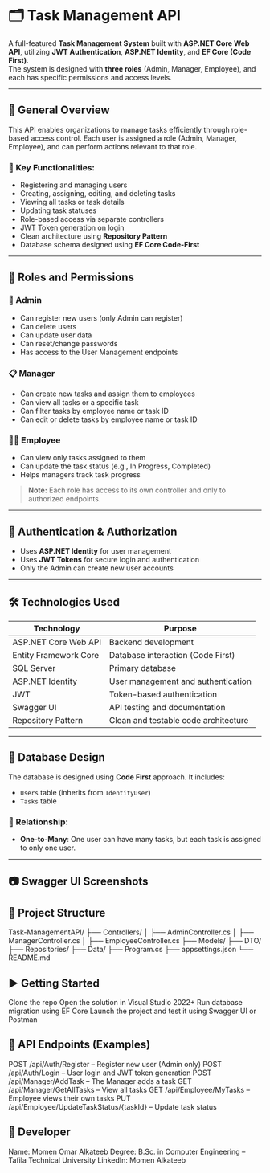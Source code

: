# 🗂️ Task Management API

A full-featured **Task Management System** built with **ASP.NET Core Web API**, utilizing **JWT Authentication**, **ASP.NET Identity**, and **EF Core (Code First)**.  
The system is designed with **three roles** (Admin, Manager, Employee), and each has specific permissions and access levels.

---

## 🚀 General Overview

This API enables organizations to manage tasks efficiently through role-based access control. Each user is assigned a role (Admin, Manager, Employee), and can perform actions relevant to that role.

### 🎯 Key Functionalities:

- Registering and managing users
- Creating, assigning, editing, and deleting tasks
- Viewing all tasks or task details
- Updating task statuses
- Role-based access via separate controllers
- JWT Token generation on login
- Clean architecture using **Repository Pattern**
- Database schema designed using **EF Core Code-First**

---

## 🧾 Roles and Permissions

### 🔐 Admin

- Can register new users (only Admin can register)
- Can delete users
- Can update user data
- Can reset/change passwords
- Has access to the User Management endpoints

### 📋 Manager

- Can create new tasks and assign them to employees
- Can view all tasks or a specific task
- Can filter tasks by employee name or task ID
- Can edit or delete tasks by employee name or task ID

### 👨‍💼 Employee

- Can view only tasks assigned to them
- Can update the task status (e.g., In Progress, Completed)
- Helps managers track task progress

> **Note:** Each role has access to its own controller and only to authorized endpoints.

---

## 🔐 Authentication & Authorization

- Uses **ASP.NET Identity** for user management
- Uses **JWT Tokens** for secure login and authentication
- Only the Admin can create new user accounts

---

## 🛠️ Technologies Used

| Technology          | Purpose                              |
|---------------------|---------------------------------------|
| ASP.NET Core Web API| Backend development                  |
| Entity Framework Core | Database interaction (Code First)   |
| SQL Server          | Primary database                     |
| ASP.NET Identity    | User management and authentication   |
| JWT                 | Token-based authentication           |
| Swagger UI          | API testing and documentation        |
| Repository Pattern  | Clean and testable code architecture |

---

## 🧱 Database Design

The database is designed using **Code First** approach. It includes:

- `Users` table (inherits from `IdentityUser`)
- `Tasks` table

### 🔗 Relationship:
- **One-to-Many**: One user can have many tasks, but each task is assigned to only one user.

---

## 📷 Swagger UI Screenshots

## 📂 Project Structure
Task-ManagementAPI/
├── Controllers/
│   ├── AdminController.cs
│   ├── ManagerController.cs
│   ├── EmployeeController.cs
├── Models/
├── DTO/
├── Repositories/
├── Data/
├── Program.cs
├── appsettings.json
└── README.md

## ▶️ Getting Started
Clone the repo
Open the solution in Visual Studio 2022+
Run database migration using EF Core
Launch the project and test it using Swagger UI or Postman
## 🔗 API Endpoints (Examples)
POST /api/Auth/Register – Register new user (Admin only)
POST /api/Auth/Login – User login and JWT token generation
POST /api/Manager/AddTask – The Manager adds a task
GET /api/Manager/GetAllTasks – View all tasks
GET /api/Employee/MyTasks – Employee views their own tasks
PUT /api/Employee/UpdateTaskStatus/{taskId} – Update task status

## 👤 Developer
Name: Momen Omar Alkateeb
Degree: B.Sc. in Computer Engineering – Tafila Technical University
LinkedIn: Momen Alkateeb


